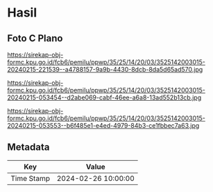 # Hasil

## Foto C Plano

https://sirekap-obj-formc.kpu.go.id/fcb6/pemilu/ppwp/35/25/14/20/03/3525142003015-20240215-221539--a4788157-9a9b-4430-8dcb-8da5d65ad570.jpg

https://sirekap-obj-formc.kpu.go.id/fcb6/pemilu/ppwp/35/25/14/20/03/3525142003015-20240215-053454--d2abe069-cabf-46ee-a6a8-13ad552b13cb.jpg

https://sirekap-obj-formc.kpu.go.id/fcb6/pemilu/ppwp/35/25/14/20/03/3525142003015-20240215-053553--b6f485e1-e4ed-4979-84b3-ce1fbbec7a63.jpg


## Metadata

| Key        | Value               |
| ---------- | ------------------- |
| Time Stamp | 2024-02-26 10:00:00 |



